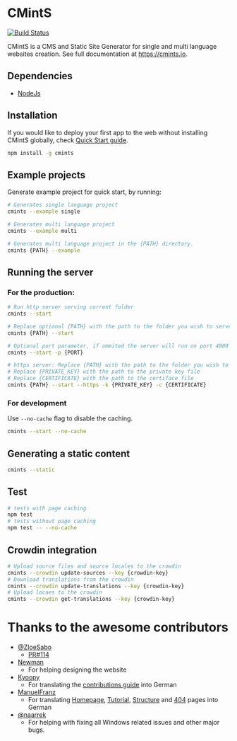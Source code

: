 # CMintS
[![Build Status](https://travis-ci.com/cmints/cmints.svg?branch=master)](https://travis-ci.com/cmints/cmints)

CMintS is a CMS and Static Site Generator for single and multi language
websites creation. See full documentation at https://cmints.io.

## Dependencies
- [NodeJs](https://nodejs.org/en/download/)

## Installation
If you would like to deploy your first app to the web without installing CMintS
globally, check [Quick Start guide](https://cmints.io/en/quick-start).

```bash
npm install -g cmints
```

## Example projects
Generate example project for quick start, by running:
```bash
# Generates single language project
cmints --example single

# Generates multi language project
cmints --example multi

# Generates multi language project in the {PATH} directory.
cmints {PATH} --example
```

## Running the server

### For the production:
```bash
# Run http server serving current folder 
cmints --start

# Replace optional {PATH} with the path to the folder you wish to serve.
cmints {PATH} --start

# Optional port parameter, if ommited the server will run on port 4000
cmints --start -p {PORT}

# https server: Replace {PATH} with the path to the folder you wish to serve
# Replace {PRIVATE_KEY} with the path to the private key file
# Replace {CERTIFICATE} with the path to the certiface file
cmints {PATH} --start --https -k {PRIVATE_KEY} -c {CERTIFICATE}
```

### For development
Use `--no-cache` flag to disable the caching.
```bash
cmints --start --no-cache
```

## Generating a static content
```bash
cmints --static
```

## Test
```bash
# tests with page caching
npm test
# tests without page caching
npm test -- --no-cache
```

## Crowdin integration
```bash
# Upload source files and source locales to the crowdin
cmints --crowdin update-sources --key {crowdin-key}
# Download translations from the crowdin
cmints --crowdin update-translations --key {crowdin-key}
# Upload locaes to the crowdin
cmints --crowdin get-translations --key {crowdin-key}
```

# Thanks to the awesome contributors

- [@ZloeSabo](https://github.com/ZloeSabo)
  - [PR#114](https://github.com/cmints/cmints/pull/114)
- [Newman](https://www.behance.net/driver202de98)
  - For helping designing the website
- [Kyoopy](https://crowdin.com/profile/Kyoopy)
  - For translating the [contributions guide](https://cmints.io/contribute/) into German
- [ManuelFranz](https://crowdin.com/profile/ManuelFranz)
  - For translating [Homepage](https://cmints.io/de),
    [Tutorial](https://cmints.io/de/quick-start),
    [Structure](https://cmints.io/de/documentation/getting-started/structure) and
    [404](https://cmints.io/de/documentation/pages/404) pages into German
- [@naarrek](https://github.com/naarrek)
  - For helping with fixing all Windows related issues and other major bugs.
